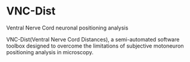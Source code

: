 # VNC-Dist
Ventral Nerve Cord neuronal positioning analysis

VNC-Dist(Ventral Nerve Cord Distances), a semi-automated software toolbox designed to overcome the limitations of subjective motoneuron positioning analysis in microscopy.
